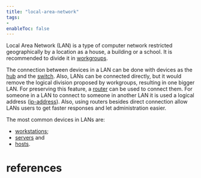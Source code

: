 ```yaml
---
title: "local-area-network"
tags:
- 
enableToc: false
---
```


Local Area Network (LAN) is a type of computer network restricted geographically by a location as a house, a building or a school. It is recommended to divide it in [workgroups](notes/workgroups.md).

The connection between devices in a LAN can be done with devices as the [hub](notes/hub.md) and the [switch](notes/switch.md). Also, LANs can be connected directly, but it would remove the logical division proposed by workgroups, resulting in one bigger LAN. For preserving this feature, a [router](notes/router.md) can be used to connect them. For someone in a LAN to connect to someone in another LAN it is used a logical address ([ip-address](notes/ip-address.md)). Also, using routers besides direct connection allow LANs users to get faster responses and let administration easier.

The most common devices in LANs are:
- [workstations](notes/workstations.md);
- [servers](notes/servers.md) and
- [hosts](notes/hosts.md).

# references

